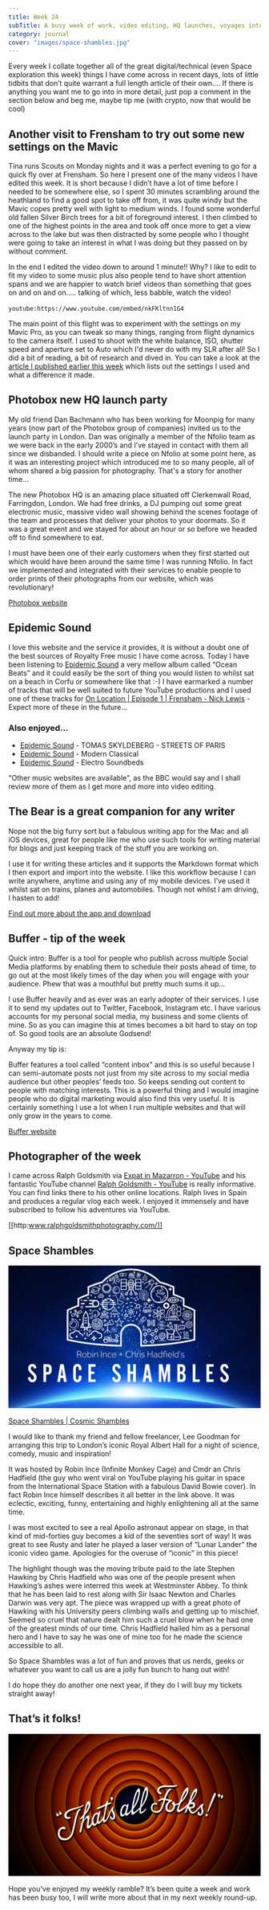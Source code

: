 ```yaml
---
title: Week 24
subTitle: A busy week of work, video editing, HQ launches, voyages into space, flying into the skies over Surrey and time to reflect on some of the tools of my trade. 
category: journal
cover: "images/space-shambles.jpg"
---
```


Every week I collate together all of the great digital/technical (even Space exploration this week) things I have come across in recent days, lots of little tidbits that don’t quite warrant a full length article of their own…. If there is anything you want me to go into in more detail, just pop a comment in the section below and beg me, maybe tip me (with crypto, now that would be cool)

## Another visit to Frensham to try out some new settings on the Mavic
Tina runs Scouts on Monday nights and it was a perfect evening to go for a quick fly over at Frensham. So here I present one of the many videos I have edited this week. It is short because I didn’t have a lot of time before I needed to be somewhere else, so I spent 30 minutes scrambling around the heathland to find a good spot to take off from, it was quite windy but the Mavic copes pretty well with light to medium winds. I found some wonderful old fallen Silver Birch trees for a bit of foreground interest. I then climbed to one of the highest points in the area and took off once more to get a view across to the lake but was then distracted by some people who I thought were going to take an interest in what I was doing but they passed on by without comment. 

In the end I edited the video down to around 1 minute!! Why? I like to edit to fit my video to some music plus also people tend to have short attention spans and we are happier to watch brief videos than something that goes on and on and on….. talking of which, less babble, watch the video!

`youtube:https://www.youtube.com/embed/nkFKltnn1G4`

The main point of this flight was to experiment with the settings on my Mavic Pro, as you can tweak so many things, ranging from flight dynamics to the camera itself. I used to shoot with the white balance, ISO, shutter speed and aperture set to Auto which I'd never do with my SLR after all! So I did a bit of reading, a bit of research and dived in. You can take a look at the [article I published earlier this week](https://www.nicklewis.net/on-location-episode-1/) which lists out the settings I used and what a difference it made.

## Photobox new HQ launch party
My old friend Dan Bachmann who has been working for Moonpig for many years (now part of the Photobox group of companies) invited us to the launch party in London. Dan was originally a member of the Nfolio team as we were back in the early 2000’s and I’ve stayed in contact with them all since we disbanded. I should write a piece on Nfolio at some point here, as it was an interesting project which introduced me to so many people, all of whom shared a big passion for photography. That's a story for another time...

The new Photobox HQ is an amazing place situated off Clerkenwall Road, Farringdon, London. We had free drinks, a DJ pumping out some great electronic music, massive video wall showing behind the scenes footage of the team and processes that deliver your photos to your doormats. So it was a great event and we stayed for about an hour or so before we headed off to find somewhere to eat. 

I must have been one of their early customers when they first started out which would have been around the same time I was running Nfolio. In fact we implemented and integrated with their services to enable people to order prints of their photographs from our website, which was revolutionary!

[Photobox website](https://www.photobox.co.uk/)

## Epidemic Sound
I love this website and the service it provides, it is without a doubt one of the best sources of Royalty Free music I have come across. Today I have been listening to [Epidemic Sound](https://player.epidemicsound.com/albums/album/611) a very mellow album called “Ocean Beats” and it could easily be the sort of thing you would listen to whilst sat on a beach in Corfu or somewhere like that :-) I have earmarked a number of tracks that will be well suited to future YouTube productions and I used one of these tracks for [On Location | Episode 1 | Frensham - Nick Lewis](https://www.nicklewis.net/on-location-episode-1/) - Expect more of these in the future…

### Also enjoyed…
* [Epidemic Sound](https://player.epidemicsound.com/albums/album/1238) - TOMAS SKYLDEBERG - STREETS OF PARIS
* [Epidemic Sound](https://player.epidemicsound.com/albums/album/1317) - Modern Classical
* [Epidemic Sound](https://player.epidemicsound.com/albums/album/854) - Electro Soundbeds

"Other music websites are available", as the BBC would say and I shall review more of them as I get more and more into video editing.

## The Bear is a great companion for any writer
Nope not the big furry sort but a fabulous writing app for the Mac and all iOS devices, great for people like me who use such tools for writing material for blogs and just keeping track of the stuff you are working on.

I use it for writing these articles and it supports the Markdown format which I then export and import into the website. I like this workflow because I can write anywhere, anytime and using any of my mobile devices. I’ve used it whilst sat on trains, planes and automobiles. Though not whilst I am driving, I hasten to add!

[Find out more about the app and download](https://www.bear-writer.com)

## Buffer - tip of the week
Quick intro: Buffer is a tool for people who publish across multiple Social Media platforms by enabling them to schedule their posts ahead of time, to go out at the most likely times of the day when you will engage with your audience. Phew that was a mouthful but pretty much sums it up…

I use Buffer heavily and as ever was an early adopter of their services. I use it to send my updates out to Twitter, Facebook, Instagram etc. I have various accounts for my personal social media, my business and some clients of mine. So as you can imagine this at times becomes a bit hard to stay on top of. So good tools are an absolute Godsend!

Anyway my tip is:

Buffer features a tool called “content inbox” and this is so useful because I can semi-automate posts not just from my site across to my social media audience but other peoples’ feeds too. So keeps sending out content to people with matching interests. This is a powerful thing and I would imagine people who do digital marketing would also find this very useful. It is certainly something I use a lot when I run multiple websites and that will only grow in the years to come.

[Buffer website](https://www.bufferapp.com)

## Photographer of the week
I came across Ralph Goldsmith via [Expat in Mazarron - YouTube](https://www.youtube.com/channel/UCOb6fkEakCC98MOVbe7x5JA) and his fantastic YouTube channel [Ralph Goldsmith - YouTube](https://www.youtube.com/user/NWLCoaching) is really informative. You can find links there to his other online locations. Ralph lives in Spain and produces a regular vlog each week. I enjoyed it immensely and have subscribed to follow his adventures via YouTube.

[[http:www.ralphgoldsmithphotography.com/]]

## Space Shambles
![](images/space-shambles.jpg)

[Space Shambles | Cosmic Shambles](http://cosmicshambles.com/spaceshambles)

I would like to thank my friend and fellow freelancer, Lee Goodman for arranging this trip to London’s iconic Royal Albert Hall for a night of science, comedy, music and inspiration! 

It was hosted by Robin Ince (Infinite Monkey Cage) and Cmdr an Chris Hadfield (the guy who went viral on YouTube playing his guitar in space from the International Space Station with a fabulous David Bowie cover). In fact Robin Ince himself describes it all better in the link above. It was eclectic, exciting, funny, entertaining and highly enlightening
all at the same time. 

I was most excited to see a real Apollo astronaut appear on stage, in that kind of mid-forties guy becomes a kid of the seventies sort of way! It was great to see Rusty and later he played a laser version of “Lunar Lander” the iconic video game. Apologies for the overuse of “iconic” in this piece!

The highlight though was the moving tribute paid to the late Stephen Hawking by Chris Hadfield who was one of the people present when Hawking’s ashes were interred this week at Westminster Abbey. To think that he has been laid to rest along with Sir Isaac Newton and Charles Darwin was very apt. The piece was wrapped up with a great photo of Hawking with his University peers climbing walls and getting up to mischief. Seemed so cruel that nature dealt him such a cruel blow when he had one of the greatest minds of  our time. Chris Hadfield hailed him as a personal hero and I have to say he was one of mine too for he made the science accessible to all.

So Space Shambles was a lot of fun and proves that us nerds, geeks or whatever you want to call us are a jolly fun bunch to hang out with!

I do hope they do another one next year, if they do I will buy my tickets straight away!

## That’s it folks!

![](images/thats-all-folks.png)

Hope you’ve enjoyed my weekly ramble? It’s been quite a week and work has been busy too, I will write more about that in my next weekly round-up.

